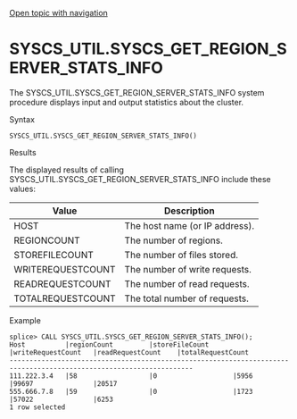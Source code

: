 [Open topic with navigation](../../../index.html#Shared/SQLReference/BuiltInSysProcs/GetRegionServerStatsInfo.html)

<a href="" id="BuiltInSysProcs.GetRegionServerTaskIno"></a>[]()SYSCS\_UTIL.SYSCS\_GET\_REGION\_SERVER\_STATS\_INFO
==================================================================================================================

The SYSCS\_UTIL.SYSCS\_GET\_REGION\_SERVER\_STATS\_INFO system procedure displays input and output statistics about the cluster.

Syntax

``` FcnSyntax
SYSCS_UTIL.SYSCS_GET_REGION_SERVER_STATS_INFO()
```

Results

The displayed results of calling <span class="CodeFont">SYSCS\_UTIL.SYSCS\_GET\_REGION\_SERVER\_STATS\_INFO</span> include these values:

| Value             | Description                    |
|-------------------|--------------------------------|
| HOST              | The host name (or IP address). |
| REGIONCOUNT       | The number of regions.         |
| STOREFILECOUNT    | The number of files stored.    |
| WRITEREQUESTCOUNT | The number of write requests.  |
| READREQUESTCOUNT  | The number of read requests.   |
| TOTALREQUESTCOUNT | The total number of requests.  |

Example

``` Example
splice> CALL SYSCS_UTIL.SYSCS_GET_REGION_SERVER_STATS_INFO();
Host          |regionCount         |storeFileCount      |writeRequestCount   |readRequestCount    |totalRequestCount
--------------------------------------------------------------------------------------------------------------------
111.222.3.4   |58                  |0                   |5956                |99697               |20517            
555.666.7.8   |59                  |0                   |1723                |57022               |6253 
1 row selected
```

 


